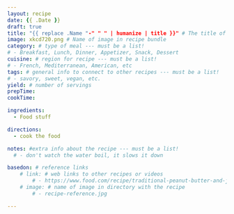 ```yaml
---
layout: recipe
date: {{ .Date }}
draft: true
title: "{{ replace .Name "-" " " | humanize | title }}" # The title of your awesome recipe
image: xkcd720.png # Name of image in recipe bundle
category: # type of meal --- must be a list!
# - Breakfast, Lunch, Dinner, Appetizer, Snack, Dessert
cuisine: # region for recipe --- must be a list!
# - French, Mediterranean, American, etc 
tags: # general info to connect to other recipes --- must be a list! 
# - savory, sweet, vegan, etc.
yield: # number of servings
prepTime: 
cookTime: 

ingredients:
  - Food stuff 

directions:
  - cook the food 

notes: #extra info about the recipe --- must be a list!
  # - don't watch the water boil, it slows it down

basedon: # reference links 
    # link: # web links to other recipes or videos 
        # - https://www.food.com/recipe/traditional-peanut-butter-and-jelly-243965
    # image: # name of image in directory with the recipe
        # - recipe-reference.jpg

---
```


